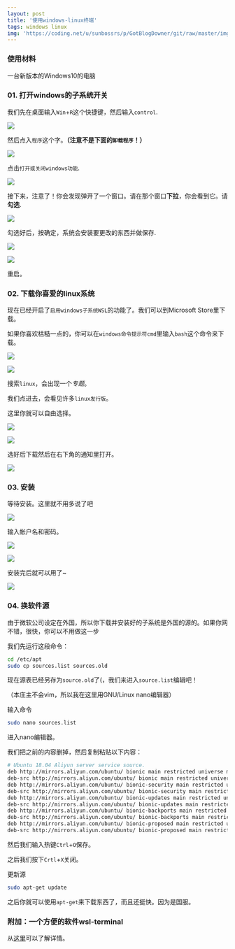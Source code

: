 ```yaml
---
layout: post
title: '使用windows-linux终端'
tags: windows linux
img: 'https://coding.net/u/sunbossrs/p/GotBlogDowner/git/raw/master/img/windowslinux/cover.png'
---
```


### 使用材料

一台新版本的Windows10的电脑

### 01. 打开windows的子系统开关

我们先在桌面输入`Win`+`R`这个快捷键，然后输入`control`. 

![](https://coding.net/u/SunbossRS/p/GotBlogDowner/git/raw/master/img/windowslinux/01.png)

然后点入`程序`这个字。**（注意不是下面的`卸载程序`！）**

![](https://coding.net/u/SunbossRS/p/GotBlogDowner/git/raw/master/img/windowslinux/02.png)

点击`打开或关闭windows功能`.

![](https://coding.net/u/SunbossRS/p/GotBlogDowner/git/raw/master/img/windowslinux/03.png)

接下来，注意了！你会发现弹开了一个窗口。请在那个窗口**下拉**，你会看到它。请**勾选**.

![](https://coding.net/u/SunbossRS/p/GotBlogDowner/git/raw/master/img/windowslinux/04.png)

勾选好后，按确定，系统会安装要更改的东西并做保存.

![](https://coding.net/u/SunbossRS/p/GotBlogDowner/git/raw/master/img/windowslinux/05.png)

![](https://coding.net/u/SunbossRS/p/GotBlogDowner/git/raw/master/img/windowslinux/06.png)

重启。 

### 02. 下载你喜爱的linux系统

现在已经开启了`启用windows子系统WSL`的功能了。我们可以到Microsoft Store里下载。

如果你喜欢枯糙一点的，你可以在`windows命令提示符cmd`里输入`bash`这个命令来下载。

![](https://coding.net/u/SunbossRS/p/GotBlogDowner/git/raw/master/img/windowslinux/07.png)

![](https://coding.net/u/SunbossRS/p/GotBlogDowner/git/raw/master/img/windowslinux/08.png)

搜索`linux`，会出现一个*专题*。

我们点进去，会看见许多`linux发行版`。

这里你就可以自由选择。

![](https://coding.net/u/SunbossRS/p/GotBlogDowner/git/raw/master/img/windowslinux/09.png)

![](https://coding.net/u/SunbossRS/p/GotBlogDowner/git/raw/master/img/windowslinux/10.png)

选好后下载然后在右下角的通知里打开。

![](https://coding.net/u/SunbossRS/p/GotBlogDowner/git/raw/master/img/windowslinux/11.png)

### 03. 安装

等待安装。这里就不用多说了吧

![](https://coding.net/u/SunbossRS/p/GotBlogDowner/git/raw/master/img/windowslinux/12.png)

输入帐户名和密码。

![](https://coding.net/u/SunbossRS/p/GotBlogDowner/git/raw/master/img/windowslinux/13.png)

![](https://coding.net/u/SunbossRS/p/GotBlogDowner/git/raw/master/img/windowslinux/14.png)

安装完后就可以用了~

![](https://coding.net/u/SunbossRS/p/GotBlogDowner/git/raw/master/img/windowslinux/15.png)

### 04. 换软件源

由于微软公司设定在外国，所以你下载并安装好的子系统是外国的源的。如果你网不错，很快，你可以不用做这一步

我们先运行这段命令：

```bash
cd /etc/apt
sudo cp sources.list sources.old
```

现在源表已经另存为`source.old`了(，我们来进入`source.list`编辑吧！

（本庄主不会vim，所以我在这里用GNU/Linux nano编辑器）

输入命令

```bash
sudo nano sources.list
```

进入nano编辑器。

我们把之前的内容删掉，然后复制粘贴以下内容：

```bash
# Ubuntu 18.04 Aliyun server service source.
deb http://mirrors.aliyun.com/ubuntu/ bionic main restricted universe multiverse
deb-src http://mirrors.aliyun.com/ubuntu/ bionic main restricted universe multiverse
deb http://mirrors.aliyun.com/ubuntu/ bionic-security main restricted universe multiverse
deb-src http://mirrors.aliyun.com/ubuntu/ bionic-security main restricted universe multiverse
deb http://mirrors.aliyun.com/ubuntu/ bionic-updates main restricted universe multiverse
deb-src http://mirrors.aliyun.com/ubuntu/ bionic-updates main restricted universe multiverse
deb http://mirrors.aliyun.com/ubuntu/ bionic-backports main restricted universe multiverse
deb-src http://mirrors.aliyun.com/ubuntu/ bionic-backports main restricted universe multiverse
deb http://mirrors.aliyun.com/ubuntu/ bionic-proposed main restricted universe multiverse
deb-src http://mirrors.aliyun.com/ubuntu/ bionic-proposed main restricted universe multiverse
```

然后我们输入热键`Ctrl`+`O`保存。

之后我们按下`Crtl`+`X`关闭。

更新源

```bash
sudo apt-get update
```

之后你就可以使用`apt-get`来下载东西了，而且还挺快。因为是国服。

### 附加：一个方便的软件wsl-terminal

从[这里](https://github.com/goreliu/wsl-terminal/)可以了解详情。
